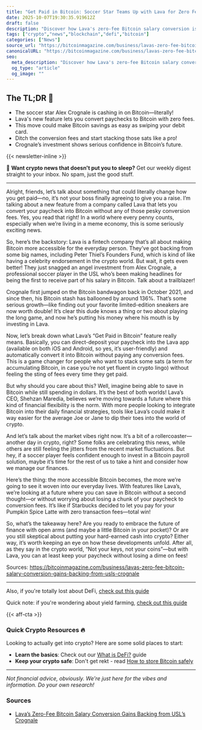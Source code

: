 ```yaml
---
title: "Get Paid in Bitcoin: Soccer Star Teams Up with Lava for Zero Fees!"
date: 2025-10-07T19:30:35.919612Z
draft: false
description: "Discover how Lava's zero-fee Bitcoin salary conversion is changing the game for crypto enthusiasts and everyday users alike."
tags: ["crypto","news","blockchain","defi","bitcoin"]
categories: ["News"]
source_url: "https://bitcoinmagazine.com/business/lavas-zero-fee-bitcoin-salary-conversion-gains-backing-from-usls-crognale"
canonicalURL: "https://bitcoinmagazine.com/business/lavas-zero-fee-bitcoin-salary-conversion-gains-backing-from-usls-crognale"
seo:
  meta_description: "Discover how Lava's zero-fee Bitcoin salary conversion is changing the game for crypto enthusiasts and everyday users alike."
  og_type: "article"
  og_image: ""
---
```


## The TL;DR 📝

- The soccer star Alex Crognale is cashing in on Bitcoin—literally!
- Lava's new feature lets you convert paychecks to Bitcoin with zero fees.
- This move could make Bitcoin savings as easy as swiping your debit card.
- Ditch the conversion fees and start stacking those sats like a pro!
- Crognale’s investment shows serious confidence in Bitcoin’s future.

{{< newsletter-inline >}}

📧 **Want crypto news that doesn't put you to sleep?** Get our weekly digest straight to your inbox. No spam, just the good stuff.

---

Alright, friends, let’s talk about something that could literally change how you get paid—no, it’s not your boss finally agreeing to give you a raise. I’m talking about a new feature from a company called Lava that lets you convert your paycheck into Bitcoin without any of those pesky conversion fees. Yes, you read that right! In a world where every penny counts, especially when we’re living in a meme economy, this is some seriously exciting news.

So, here’s the backstory: Lava is a fintech company that’s all about making Bitcoin more accessible for the everyday person. They’ve got backing from some big names, including Peter Thiel’s Founders Fund, which is kind of like having a celebrity endorsement in the crypto world. But wait, it gets even better! They just snagged an angel investment from Alex Crognale, a professional soccer player in the USL who’s been making headlines for being the first to receive part of his salary in Bitcoin. Talk about a trailblazer!

Crognale first jumped on the Bitcoin bandwagon back in October 2021, and since then, his Bitcoin stash has ballooned by around 136%. That’s some serious growth—like finding out your favorite limited-edition sneakers are now worth double! It’s clear this dude knows a thing or two about playing the long game, and now he’s putting his money where his mouth is by investing in Lava.

Now, let’s break down what Lava’s “Get Paid in Bitcoin” feature really means. Basically, you can direct-deposit your paycheck into the Lava app (available on both iOS and Android, so yes, it’s user-friendly) and automatically convert it into Bitcoin without paying any conversion fees. This is a game changer for people who want to stack some sats (a term for accumulating Bitcoin, in case you’re not yet fluent in crypto lingo) without feeling the sting of fees every time they get paid.

But why should you care about this? Well, imagine being able to save in Bitcoin while still spending in dollars. It’s the best of both worlds! Lava’s CEO, Shehzan Maredia, believes we’re moving towards a future where this kind of financial flexibility is the norm. With more people looking to integrate Bitcoin into their daily financial strategies, tools like Lava’s could make it way easier for the average Joe or Jane to dip their toes into the world of crypto.

And let’s talk about the market vibes right now. It’s a bit of a rollercoaster—another day in crypto, right? Some folks are celebrating this news, while others are still feeling the jitters from the recent market fluctuations. But hey, if a soccer player feels confident enough to invest in a Bitcoin payroll solution, maybe it’s time for the rest of us to take a hint and consider how we manage our finances.

Here’s the thing: the more accessible Bitcoin becomes, the more we’re going to see it woven into our everyday lives. With features like Lava’s, we’re looking at a future where you can save in Bitcoin without a second thought—or without worrying about losing a chunk of your paycheck to conversion fees. It’s like if Starbucks decided to let you pay for your Pumpkin Spice Latte with zero transaction fees—total win!

So, what’s the takeaway here? Are you ready to embrace the future of finance with open arms (and maybe a little Bitcoin in your pocket)? Or are you still skeptical about putting your hard-earned cash into crypto? Either way, it’s worth keeping an eye on how these developments unfold. After all, as they say in the crypto world, “Not your keys, not your coins”—but with Lava, you can at least keep your paycheck without losing a dime on fees!

Sources:
https://bitcoinmagazine.com/business/lavas-zero-fee-bitcoin-salary-conversion-gains-backing-from-usls-crognale

---

Also, if you're totally lost about DeFi, [check out this guide](/pages/what-is-defi/)

Quick note: if you're wondering about yield farming, [check out this guide](/pages/yield-farming-explained/)

{{< aff-cta >}}

### Quick Crypto Resources 🔥

Looking to actually get into crypto? Here are some solid places to start:
- **Learn the basics**: Check out our [What is DeFi?](/pages/what-is-defi/) guide
- **Keep your crypto safe**: Don't get rekt - read [How to store Bitcoin safely](/pages/how-to-store-bitcoin-safely/)


---

_Not financial advice, obviously. We're just here for the vibes and information. Do your own research!_

### Sources
- [Lava’s Zero-Fee Bitcoin Salary Conversion Gains Backing from USL’s Crognale](https://bitcoinmagazine.com/business/lavas-zero-fee-bitcoin-salary-conversion-gains-backing-from-usls-crognale)

